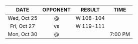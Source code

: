 |    DATE     |          OPPONENT          |  RESULT   |  TIME   |
|:-----------:|:--------------------------:|:---------:|:-------:|
| Wed, Oct 25 |     @ [](/r/nyknicks)      | W 108-104 |         |
| Fri, Oct 27 |       vs [](/r/heat)       | W 119-111 |         |
| Mon, Oct 30 | @ [](/r/washingtonwizards) |           | 7:00 PM |